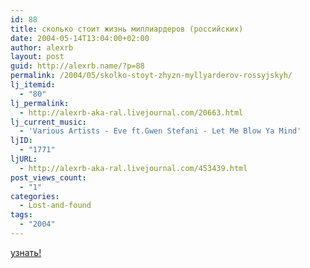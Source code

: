 ```yaml
---
id: 88
title: сколько стоит жизнь миллиардеров (российских)
date: 2004-05-14T13:04:00+02:00
author: alexrb
layout: post
guid: http://alexrb.name/?p=88
permalink: /2004/05/skolko-stoyt-zhyzn-myllyarderov-rossyjskyh/
lj_itemid:
  - "80"
lj_permalink:
  - http://alexrb-aka-ral.livejournal.com/20663.html
lj_current_music:
  - 'Various Artists - Eve ft.Gwen Stefani - Let Me Blow Ya Mind'
ljID:
  - "1771"
ljURL:
  - http://alexrb-aka-ral.livejournal.com/453439.html
post_views_count:
  - "1"
categories:
  - Lost-and-found
tags:
  - "2004"
---
```

<a href="http://compromat.ru/main/top50/zachertoy.htm" target=_blank>узнать!</a>